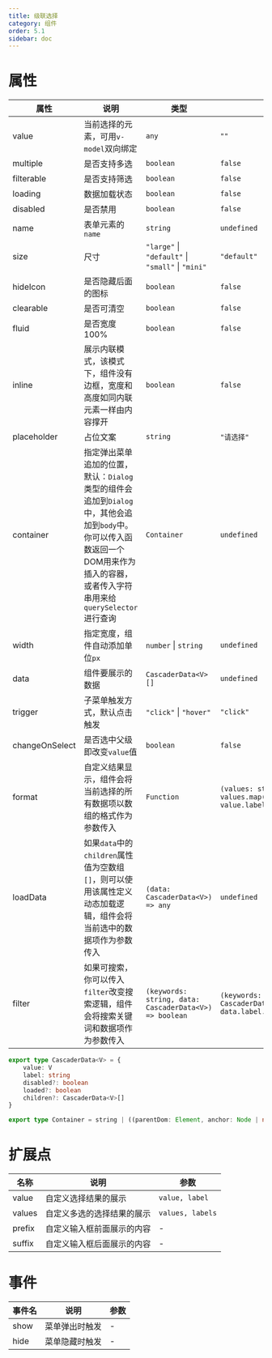 ```yaml
---
title: 级联选择
category: 组件
order: 5.1
sidebar: doc
---
```


# 属性

| 属性 | 说明 | 类型 | 默认值 |
| --- | --- | --- | --- |
| value | 当前选择的元素，可用`v-model`双向绑定 | `any` | `""` |
| multiple | 是否支持多选 | `boolean` | `false` |
| filterable | 是否支持筛选 | `boolean` | `false` |
| loading | 数据加载状态 | `boolean` | `false` |
| disabled | 是否禁用 | `boolean` | `false` |
| name | 表单元素的`name` | `string` | `undefined` |
| size | 尺寸 | `"large"` &#124; `"default"` &#124; `"small"` &#124; `"mini"` | `"default"` |
| hideIcon | 是否隐藏后面的图标 | `boolean` | `false` |
| clearable | 是否可清空 | `boolean` | `false` |
| fluid | 是否宽度100% | `boolean` | `false` |
| inline | 展示内联模式，该模式下，组件没有边框，宽度和高度如同内联元素一样由内容撑开 | `boolean` | `false` |
| placeholder | 占位文案 | `string` | `"请选择"` |
| container | 指定弹出菜单追加的位置，默认：`Dialog`类型的组件会追加到`Dialog`中，其他会追加到`body`中。你可以传入函数返回一个DOM用来作为插入的容器，或者传入字符串用来给`querySelector`进行查询 | `Container` | `undefined` |
| width | 指定宽度，组件自动添加单位`px` | `number` &#124; `string` | `undefined` | 
| data | 组件要展示的数据 | `CascaderData<V>[]` | `undefined` |
| trigger | 子菜单触发方式，默认点击触发 | `"click"` &#124; `"hover"` | `"click"` |
| changeOnSelect | 是否选中父级即改变`value`值  | `boolean` | `false` |
| format | 自定义结果显示，组件会将当前选择的所有数据项以数组的格式作为参数传入 | `Function` | `(values: string[]) => values.map(value => value.label).join(' / ')` |
| loadData | 如果`data`中的`children`属性值为空数组`[]`，则可以使用该属性定义动态加载逻辑，组件会将当前选中的数据项作为参数传入 | `(data: CascaderData<V>) => any` | `undefined` |
| filter | 如果可搜索，你可以传入`filter`改变搜索逻辑，组件会将搜索关键词和数据项作为参数传入 | `(keywords: string, data: CascaderData<V>) => boolean` | `(keywords: string, data: CascaderData<V>) => data.label.includes(keywords)` |

```ts
export type CascaderData<V> = {
    value: V 
    label: string
    disabled?: boolean
    loaded?: boolean
    children?: CascaderData<V>[]
}

export type Container = string | ((parentDom: Element, anchor: Node | null) => Element)
```

# 扩展点

| 名称 | 说明 | 参数 |
| --- | --- | --- |
| value | 自定义选择结果的展示 | `value, label` |
| values | 自定义多选的选择结果的展示 | `values, labels` |
| prefix | 自定义输入框前面展示的内容 | - |
| suffix | 自定义输入框后面展示的内容 | - |

# 事件

| 事件名 | 说明 | 参数 |
| --- | --- | --- |
| show | 菜单弹出时触发 | - |
| hide | 菜单隐藏时触发 | - |
